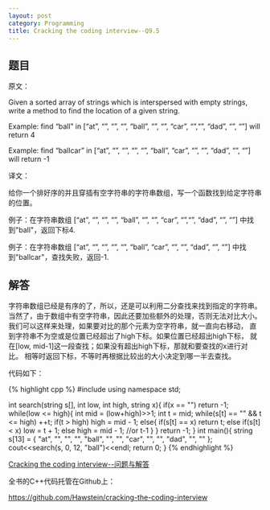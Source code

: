 ```yaml
---
layout: post
category: Programming
title: Cracking the coding interview--Q9.5
---
```


## 题目

原文：

Given a sorted array of strings which is interspersed with empty 
strings, write a method to find the location of a given string.

Example: find “ball” in
[“at”, “”, “”, “”, “ball”, “”, “”, “car”, “”,“”, “dad”, “”, “”]
will return 4

Example: find “ballcar” in
[“at”, “”, “”, “”, “”, “ball”, “car”, “”, “”, “dad”, “”, “”]
will return -1

译文：

给你一个排好序的并且穿插有空字符串的字符串数组，写一个函数找到给定字符串的位置。

例子：在字符串数组
[“at”, “”, “”, “”, “ball”, “”, “”, “car”, “”,“”, “dad”, “”, “”]
中找到"ball"，返回下标4.

例子：在字符串数组
[“at”, “”, “”, “”, “”, “ball”, “car”, “”, “”, “dad”, “”, “”]
中找到"ballcar"，查找失败，返回-1.

## 解答

字符串数组已经是有序的了，所以，还是可以利用二分查找来找到指定的字符串。
当然了，由于数组中有空字符串，因此还要加些额外的处理，否则无法对比大小。
我们可以这样来处理，如果要对比的那个元素为空字符串，就一直向右移动，
直到字符串不为空或是位置已经超出了high下标。如果位置已经超出high下标，
就在[low, mid-1]这一段查找；如果没有超出high下标，那就和要查找的x进行对比。
相等时返回下标，不等时再根据比较出的大小决定到哪一半去查找。

代码如下：

{% highlight cpp %}
#include <iostream>
using namespace std;

int search(string s[], int low, int high, string x){
    if(x == "") return -1;	
    while(low <= high){
        int mid = (low+high)>>1;
        int t = mid;
        while(s[t] == "" && t <= high) ++t;
        if(t > high) high = mid - 1;
        else{
            if(s[t] == x) return t;
            else if(s[t] < x) low = t + 1;
            else high = mid - 1; //or t-1
        }
    }
    return -1;
}
int main(){
    string s[13] = {
        "at", "", "", "", "ball", "", "", "car", "", "", "dad", "", ""
    };
    cout<<search(s, 0, 12, "ball")<<endl;
    return 0;
}
{% endhighlight %}

[Cracking the coding interview--问题与解答](/posts/ctci-solutions-contents.html)

全书的C++代码托管在Github上：

<https://github.com/Hawstein/cracking-the-coding-interview>
